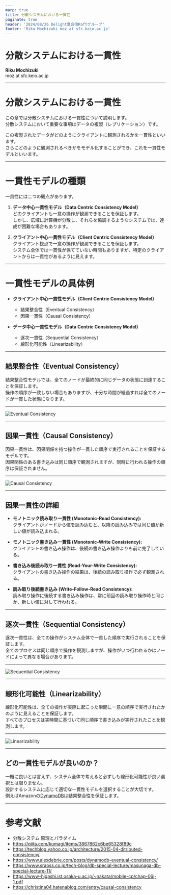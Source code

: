 ```yaml
---
marp: true
title: 分散システムにおける一貫性
paginate: true
header: '2024/08/26 Delight夏合宿Raftグループ'
footer: 'Riku Mochizuki moz at sfc.keio.ac.jp'
---
```


# 分散システムにおける一貫性

**Riku Mochizuki**  
moz at sfc.keio.ac.jp

---

# 分散システムにおける一貫性

この章では分散システムにおける一貫性について説明します。  
分散システムにおいて重要な事項はデータの複製（レプリケーション）です。

この複製されたデータがどのようにクライアントに観測されるかを一貫性といいます。  
さらにどのように観測されるべきかをモデル化することができ、これを一貫性モデルといいます。

---

# 一貫性モデルの種類

一貫性には二つの観点があります。

1. **データ中心一貫性モデル（Data Centric Consistency Model）**  
   どのクライアントも一意の操作が観測できることを保証します。  
   しかし、広域に計算機が分散し、それらを協調するようなシステムでは、達成が困難な場合もあります。

2. **クライアント中心一貫性モデル（Client Centric Consistency Model）**  
   クライアント視点で一意の操作が観測できることを保証します。  
   システム全体では一貫性が保てていない時間もありますが、特定のクライアントからは一貫性があるように見えます。

---

# 一貫性モデルの具体例

- **クライアント中心一貫性モデル（Client Centric Consistency Model）**
  - 結果整合性（Eventual Consistency）
  - 因果一貫性（Causal Consistency）

- **データ中心一貫性モデル（Data Centric Consistency Model）**
  - 逐次一貫性（Sequential Consistency）
  - 線形化可能性（Linearizability）

---

## 結果整合性（Eventual Consistency）

結果整合性モデルでは、全てのノードが最終的に同じデータの状態に到達することを保証します。  
操作の順序が一致しない場合もありますが、十分な時間が経過すれば全てのノードが一貫した状態になります。

---

![Eventual Consistency](imgs/eventual-consistency.jpeg)

---

## 因果一貫性（Causal Consistency）

因果一貫性は、因果関係を持つ操作が一貫した順序で実行されることを保証するモデルです。  
因果関係のある書き込みは同じ順序で観測されますが、同時に行われる操作の順序は保証されません。

---

![Causal Consistency](imgs/casual-consistency.jpeg)

---

## 因果一貫性の詳細

- **モノトニック読み取り一貫性 (Monotonic-Read Consistency):**  
  クライアントがノードから値を読み込むと、以降の読み込みでは同じ値か新しい値が読み込まれる。

- **モノトニック書き込み一貫性 (Monotonic-Write Consistency):**  
  クライアントの書き込み操作は、後続の書き込み操作よりも前に完了している。

- **書き込み後読み取り一貫性 (Read-Your-Write Consistency):**  
  クライアントの書き込み操作の結果は、後続の読み取り操作で必ず観測される。

- **読み取り後続書き込み (Write-Follow-Read Consistency):**  
  読み取り操作に後続する書き込み操作は、常に前回の読み取り操作時と同じか、新しい値に対して行われる。

---

## 逐次一貫性（Sequential Consistency）

逐次一貫性は、全ての操作がシステム全体で一貫した順序で実行されることを保証します。  
全てのプロセスは同じ順序で操作を観測しますが、操作がいつ行われるかはノードによって異なる場合があります。

---

![Sequential Consistency](imgs/sequential-consistency.jpeg)

---

## 線形化可能性（Linearizability）

線形化可能性は、全ての操作が実際に起こった瞬間に一意の順序で実行されたかのように見えることを保証します。  
すべてのプロセスは実時間に基づいて同じ順序で書き込みが実行されたことを観測します。

---

![Linearizability](imgs/linearizability.jpeg)

---

## どの一貫性モデルが良いのか？

一概に良いとは言えず、システム全体で考えると必ずしも線形化可能性が良い選択とは限りません。  
設計するシステムに応じて適切な一貫性モデルを選択することが大切です。  
例えばAmazonの[DynamoDB](https://aws.amazon.com/jp/dynamodb/)は結果整合性を保証します。



---

# 参考文献

- 分散システム 原理とパラダイム
- https://qiita.com/kumagi/items/3867862c6be65328f89c
- https://techblog.yahoo.co.jp/architecture/2015-04-ditributed-consistency/
- https://www.alexdebrie.com/posts/dynamodb-eventual-consistency/
- https://www.sraoss.co.jp/tech-blog/db-special-lecture/masunaga-db-special-lecture-11/
- https://www-higashi.ist.osaka-u.ac.jp/~nakata/mobile-cp/chap-06j-1.pdf
- https://christina04.hatenablog.com/entry/causal-consistency

